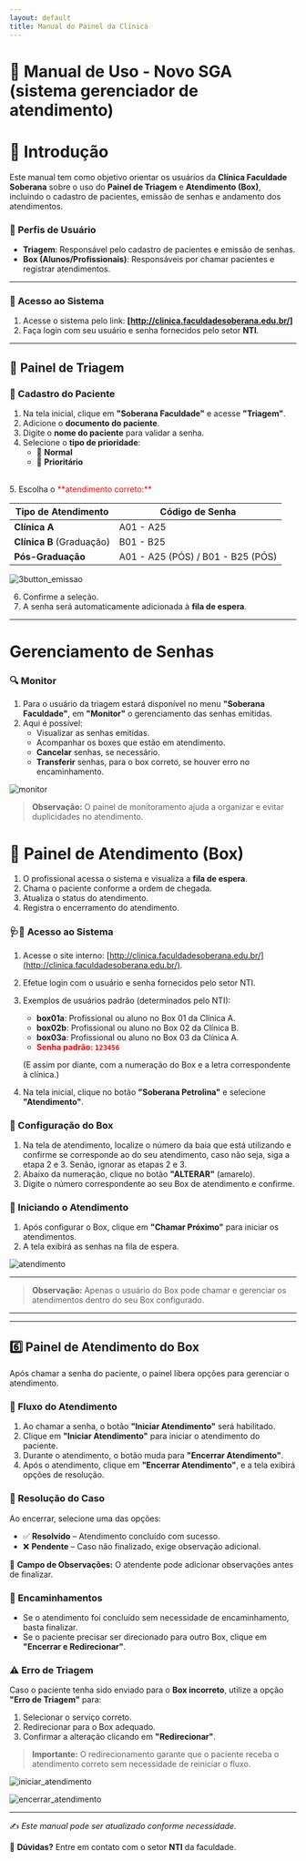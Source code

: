 ```yaml
---
layout: default
title: Manual do Painel da Clínica
---
```


# 📖 Manual de Uso - Novo SGA (sistema gerenciador de atendimento)  

# 🏥 Introdução  
Este manual tem como objetivo orientar os usuários da **Clínica Faculdade Soberana** sobre o uso do **Painel de Triagem** e **Atendimento (Box)**, incluindo o cadastro de pacientes, emissão de senhas e andamento dos atendimentos.  

### 👥 Perfis de Usuário  
- **Triagem**: Responsável pelo cadastro de pacientes e emissão de senhas.  
- **Box (Alunos/Profissionais)**: Responsáveis por chamar pacientes e registrar atendimentos.  

---

### 🔑 Acesso ao Sistema  
1. Acesse o sistema pelo link: **[http://clinica.faculdadesoberana.edu.br/]**
2. Faça login com seu usuário e senha fornecidos pelo setor **NTI**.  


---

## 📝 Painel de Triagem  
### 📌 Cadastro do Paciente  
1. Na tela inicial, clique em **"Soberana Faculdade"** e acesse **"Triagem"**.  
2. Adicione o **documento do paciente**.  
3. Digite o **nome do paciente** para validar a senha.  
4. Selecione o **tipo de prioridade**:  
   - 🔵 **Normal**  
   - 🔴 **Prioritário**
  
<br>
5. Escolha o <span style="color: red;">**atendimento correto:** </span>

| Tipo de Atendimento | Código de Senha |
|--------------------|----------------|
| **Clínica A**     | A01 - A25       |
| **Clínica B** (Graduação) | B01 - B25       |
| **Pós-Graduação** | A01 - A25 (PÓS) / B01 - B25 (PÓS) |

![3button_emissao](https://hackmd.io/_uploads/H1UxPeAoyl.png)


6. Confirme a seleção.  
7. A senha será automaticamente adicionada à **fila de espera**.  



---

#  Gerenciamento de Senhas  

### 🔍 Monitor  

1. Para o usuário da triagem estará disponível no menu **"Soberana Faculdade"**, em **"Monitor"** o gerenciamento das senhas emitidas.  
2. Aqui é possível:  
   - Visualizar as senhas emitidas.  
   - Acompanhar os boxes que estão em atendimento.  
   - **Cancelar** senhas, se necessário.  
   -  **Transferir** senhas, para o box correto, se houver erro no encaminhamento.  



![monitor](https://hackmd.io/_uploads/BygMe7l0sJl.png)
> **Observação:** O painel de monitoramento ajuda a organizar e evitar duplicidades no atendimento.  


# 📢 Painel de Atendimento (Box)  
1. O profissional acessa o sistema e visualiza a **fila de espera**.  
2. Chama o paciente conforme a ordem de chegada.  
3. Atualiza o status do atendimento.  
4. Registra o encerramento do atendimento.  


### 🩺📌 Acesso ao Sistema  
1. Acesse o site interno: [http://clinica.faculdadesoberana.edu.br/](http://clinica.faculdadesoberana.edu.br/).  
2. Efetue login com o usuário e senha fornecidos pelo setor NTI.  
3. Exemplos de usuários padrão (determinados pelo NTI):  
   - **box01a**: Profissional ou aluno no Box 01 da Clínica A.  
   - **box02b**: Profissional ou aluno no Box 02 da Clínica B.  
   - **box03a**: Profissional ou aluno no Box 03 da Clínica A.  
   -  <span style="color: red;">**Senha padrão: `123456`**  </span>

 
   (E assim por diante, com a numeração do Box e a letra correspondente à clínica.) 
4. Na tela inicial, clique no botão **"Soberana Petrolina"** e selecione **"Atendimento"**.  

### 📌 Configuração do Box  
1. Na tela de atendimento, localize o número da baia que está utilizando e confirme se corresponde ao do seu atendimento, caso não seja, siga a etapa 2 e 3. Senão, ignorar as etapas 2 e 3.  
2. Abaixo da numeração, clique no botão **"ALTERAR"** (amarelo).  
3. Digite o número correspondente ao seu Box de atendimento e confirme.  

### 📌 Iniciando o Atendimento  
1. Após configurar o Box, clique em **"Chamar Próximo"** para iniciar os atendimentos.  
2. A tela exibirá as senhas na fila de espera.  

![atendimento](https://hackmd.io/_uploads/BJEFUlAike.png)


---
> **Observação:** Apenas o usuário do Box pode chamar e gerenciar os atendimentos dentro do seu Box configurado.  

---

---

## 6️⃣ Painel de Atendimento do Box  

Após chamar a senha do paciente, o painel libera opções para gerenciar o atendimento.  

### 📌 Fluxo do Atendimento  
1. Ao chamar a senha, o botão **"Iniciar Atendimento"** será habilitado.  
2. Clique em **"Iniciar Atendimento"** para iniciar o atendimento do paciente.  
3. Durante o atendimento, o botão muda para **"Encerrar Atendimento"**.  
4. Após o atendimento, clique em **"Encerrar Atendimento"**, e a tela exibirá opções de resolução.  

### 📌 Resolução do Caso  
Ao encerrar, selecione uma das opções:  
- ✅ **Resolvido** – Atendimento concluído com sucesso.  
- ❌ **Pendente** – Caso não finalizado, exige observação adicional.  

📝 **Campo de Observações:** O atendente pode adicionar observações antes de finalizar.  

### 📌 Encaminhamentos  
- Se o atendimento foi concluído sem necessidade de encaminhamento, basta finalizar.  
- Se o paciente precisar ser direcionado para outro Box, clique em **"Encerrar e Redirecionar"**.  

### ⚠️ Erro de Triagem  
Caso o paciente tenha sido enviado para o **Box incorreto**, utilize a opção **"Erro de Triagem"** para:  
1. Selecionar o serviço correto.  
2. Redirecionar para o Box adequado.  
3. Confirmar a alteração clicando em **"Redirecionar"**.  

> **Importante:** O redirecionamento garante que o paciente receba o atendimento correto sem necessidade de reiniciar o fluxo.  

![iniciar_atendimento](https://hackmd.io/_uploads/rkUNVk12yl.png)

![encerrar_atendimento](https://hackmd.io/_uploads/SyJrNkynyg.png)



---


✍️ *Este manual pode ser atualizado conforme necessidade.*  

📌 **Dúvidas?** Entre em contato com o setor **NTI** da faculdade.  

